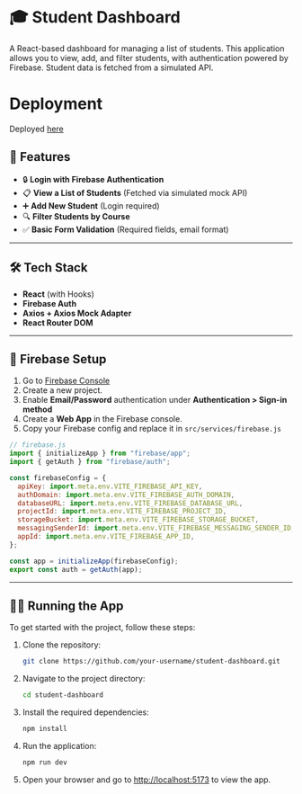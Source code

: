 # 🎓 Student Dashboard

A React-based dashboard for managing a list of students. This application allows you to view, add, and filter students, with authentication powered by Firebase. Student data is fetched from a simulated API.

# Deployment
Deployed [here](https://student-dashboard-dusky-xi.vercel.app/)

## 🚀 Features

- 🔒 **Login with Firebase Authentication**
- 📋 **View a List of Students** (Fetched via simulated mock API)
- ➕ **Add New Student** (Login required)
- 🔍 **Filter Students by Course**
- ✅ **Basic Form Validation** (Required fields, email format)

---

## 🛠️ Tech Stack

- **React** (with Hooks)
- **Firebase Auth**
- **Axios + Axios Mock Adapter**
- **React Router DOM**

---


## 🔐 Firebase Setup

1. Go to [Firebase Console](https://console.firebase.google.com/)
2. Create a new project.
3. Enable **Email/Password** authentication under **Authentication > Sign-in method**
4. Create a **Web App** in the Firebase console.
5. Copy your Firebase config and replace it in `src/services/firebase.js`

```js
// firebase.js
import { initializeApp } from "firebase/app";
import { getAuth } from "firebase/auth";

const firebaseConfig = {
  apiKey: import.meta.env.VITE_FIREBASE_API_KEY,
  authDomain: import.meta.env.VITE_FIREBASE_AUTH_DOMAIN,
  databaseURL: import.meta.env.VITE_FIREBASE_DATABASE_URL,
  projectId: import.meta.env.VITE_FIREBASE_PROJECT_ID,
  storageBucket: import.meta.env.VITE_FIREBASE_STORAGE_BUCKET,
  messagingSenderId: import.meta.env.VITE_FIREBASE_MESSAGING_SENDER_ID,
  appId: import.meta.env.VITE_FIREBASE_APP_ID,
};

const app = initializeApp(firebaseConfig);
export const auth = getAuth(app);
```

---


## 🧑‍💻 Running the App

To get started with the project, follow these steps:

1. Clone the repository:
    ```bash
    git clone https://github.com/your-username/student-dashboard.git
    ```

2. Navigate to the project directory:
    ```bash
    cd student-dashboard
    ```

3. Install the required dependencies:
    ```bash
    npm install
    ```

4. Run the application:
    ```bash
    npm run dev
    ```

5. Open your browser and go to [http://localhost:5173](http://localhost:5173) to view the app.

